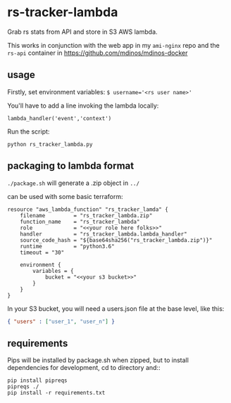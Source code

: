 # rs-tracker-lambda
Grab rs stats from API and store in S3 AWS lambda.

This works in conjunction with the web app in my `ami-nginx` repo and the `rs-api` container in https://github.com/mdinos/mdinos-docker

## usage

Firstly, set environment variables:
`$ username='<rs user name>'`

You'll have to add a line invoking the lambda locally:
```
lambda_handler('event','context')
```

Run the script:
```
python rs_tracker_lambda.py
```

## packaging to lambda format
`./package.sh` will generate a .zip object in `../`

can be used with some basic terraform:

```
resource "aws_lambda_function" "rs_tracker_lamda" {
    filename         = "rs_tracker_lambda.zip"
    function_name    = "rs_tracker_lambda"
    role             = "<<your role here folks>>"
    handler          = "rs_tracker_lambda.lambda_handler"
    source_code_hash = "${base64sha256("rs_tracker_lambda.zip")}"
    runtime          = "python3.6"
    timeout = "30"
  
    environment {
        variables = {
            bucket = "<<your s3 bucket>>"
        }
    }
}
```

In your S3 bucket, you will need a users.json file at the base level, like this:
```json
{ "users" : ["user_1", "user_n"] }
```

## requirements

Pips will be installed by package.sh when zipped, but to install dependencies for development, cd to directory and::
```
pip install pipreqs
pipreqs ./
pip install -r requirements.txt
```
